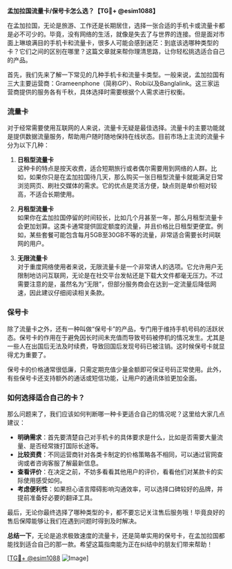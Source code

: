 **孟加拉国流量卡/保号卡怎么选？【TG💪+ @esim1088】**

在孟加拉国，无论是旅游、工作还是长期居住，选择一张合适的手机卡或流量卡都是必不可少的。毕竟，没有网络的生活，就像是失去了与世界的连接。但是面对市面上琳琅满目的手机卡和流量卡，很多人可能会感到迷茫：到底该选哪种类型的卡？它们之间的区别在哪里？这篇文章就来帮你理清思路，让你轻松挑选适合自己的产品。

首先，我们先来了解一下常见的几种手机卡和流量卡类型。一般来说，孟加拉国有三大主要运营商：Grameenphone（简称GP）、Robi以及Banglalink。这三家运营商提供的服务各有千秋，具体选择时需要根据个人需求进行权衡。

### 流量卡

对于经常需要使用互联网的人来说，流量卡无疑是最佳选择。流量卡的主要功能就是提供数据流量服务，帮助用户随时随地保持在线状态。目前市场上主流的流量卡分为以下几种：

1. **日租型流量卡**  
   这种卡的特点是按天收费，适合短期旅行或者偶尔需要用到网络的人群。比如，如果你只是在孟加拉国待几天，那么购买一张日租型流量卡就能满足日常浏览网页、刷社交媒体的需求。它的优点是灵活方便，缺点则是单价相对较高，不适合长期使用。

2. **月租型流量卡**  
   如果你在孟加拉国停留的时间较长，比如几个月甚至一年，那么月租型流量卡会更加划算。这类卡通常提供固定额度的流量，并且价格比日租型更便宜。例如，某些套餐可能包含每月5GB至30GB不等的流量，非常适合需要长时间联网的用户。

3. **无限流量卡**  
   对于重度网络使用者来说，无限流量卡是一个非常诱人的选项。它允许用户无限制地访问互联网，无论是在社交平台发帖还是下载大文件都毫无压力。不过需要注意的是，虽然名为“无限”，但部分服务商会在达到一定流量后降低网速，因此建议仔细阅读相关条款。

### 保号卡

除了流量卡之外，还有一种叫做“保号卡”的产品，专门用于维持手机号码的活跃状态。保号卡的作用在于避免因长时间未充值而导致号码被停机的情况发生。尤其是一些人在出国后无法及时续费，导致回国后发现号码已被注销。这时候保号卡就显得尤为重要了。

保号卡的价格通常很低廉，只需定期充值少量金额即可保证号码正常使用。此外，有些保号卡还支持额外的通话或短信功能，让用户的通讯体验更加全面。

### 如何选择适合自己的卡？

那么问题来了，我们应该如何判断哪一种卡更适合自己的情况呢？这里给大家几点建议：

- **明确需求**：首先要清楚自己对手机卡的具体要求是什么，比如是否需要大量流量、是否经常拨打国际长途等。
- **比较资费**：不同运营商针对各类卡制定的价格策略各不相同，可以通过官网查询或者咨询客服了解最新信息。
- **查看评价**：在决定之前，不妨多看看其他用户的评价，看看他们对某款卡的实际使用感受如何。
- **考虑便利性**：如果担心语言障碍影响沟通效率，可以选择口碑较好的品牌，并提前准备好必要的翻译工具。

最后，无论你最终选择了哪种类型的卡，都不要忘记关注售后服务哦！毕竟良好的售后保障能够让我们在遇到问题时得到及时解决。

**总结一下**，无论是追求极致速度的流量卡，还是简单实用的保号卡，在孟加拉国都能找到适合自己的那一款。希望这篇指南能为正在纠结中的朋友们带来帮助！

[[TG💪+ @esim1088](https://t.me/s/esim1088) ![Image](https://i.postimg.cc/4NQfJmqS/Snipaste-2025-05-13-00-14-12.png)]